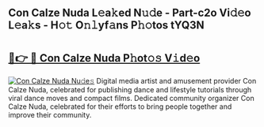## Con Calze Nuda L𝚎a𝚔ed N𝚞𝚍e - Part-c2o Vi𝚍𝚎o L𝚎a𝚔s - H𝚘𝚝 O𝚗𝚕yf𝚊ns P𝚑𝚘tos tYQ3N

# <h2><a href="http://kf8h45h.oniu.top/?m=Con+Calze+Nuda">🔗👉 🔴 Con Calze Nuda P𝚑ot𝚘𝚜 V𝚒d𝚎o</a></h2>

[![Con Calze Nuda Nu𝚍e𝚜](https://i.imgur.com/0qMVB7G.gif)](http://kf8h45h.oniu.top/?m=Con+Calze+Nuda)
Digital media artist and amusement provider Con Calze Nuda, celebrated for publishing dance and lifestyle tutorials through viral dance moves and compact films. Dedicated community organizer Con Calze Nuda, celebrated for their efforts to bring people together and improve their community.  
